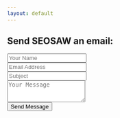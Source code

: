 ```yaml
---
layout: default
---
```


<!-- contact form start -->
<section id="contact-form">
<div class="container">

<h1>Send SEOSAW an email:</h1>

<form action="https://formspree.io/f/xqkgbylw" class="contact" method="POST">
<div class="form-group">
      <div class="form-item">
	<input type="text" class="form-control" name="_name" placeholder="Your Name" required>
  </div>
      <div class="form-item">
	<input type="email" class="form-control" name="_replyto" placeholder="Email Address" required>
  </div>
      <div class="form-item">
	<input type="text" class="form-control" name="_subject" placeholder="Subject" required>
  </div>
</div>
<div class="form-group">
      <div class="form-item">
	<textarea class="form-text" rows="3" name="content" placeholder="Your Message" required></textarea>
  </div>
	<button class="landing-btn btn btn-default" type="submit">Send Message</button>
</div>
</form>

</div>
</section>

